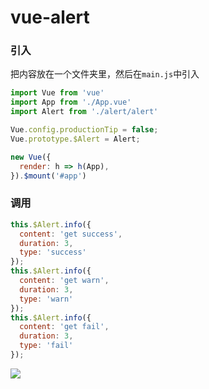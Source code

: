 # vue-alert
### 引入
把内容放在一个文件夹里，然后在<code>main.js</code>中引入
```javascript
import Vue from 'vue'
import App from './App.vue'
import Alert from './alert/alert'

Vue.config.productionTip = false;
Vue.prototype.$Alert = Alert;

new Vue({
  render: h => h(App),
}).$mount('#app')

```
### 调用
```javascript
this.$Alert.info({
  content: 'get success',
  duration: 3,
  type: 'success'
});
this.$Alert.info({
  content: 'get warn',
  duration: 3,
  type: 'warn'
});
this.$Alert.info({
  content: 'get fail',
  duration: 3,
  type: 'fail'
});

```
![](http://129.204.88.180/wp-content/uploads/2019/03/localhost_8080_-1.png)
